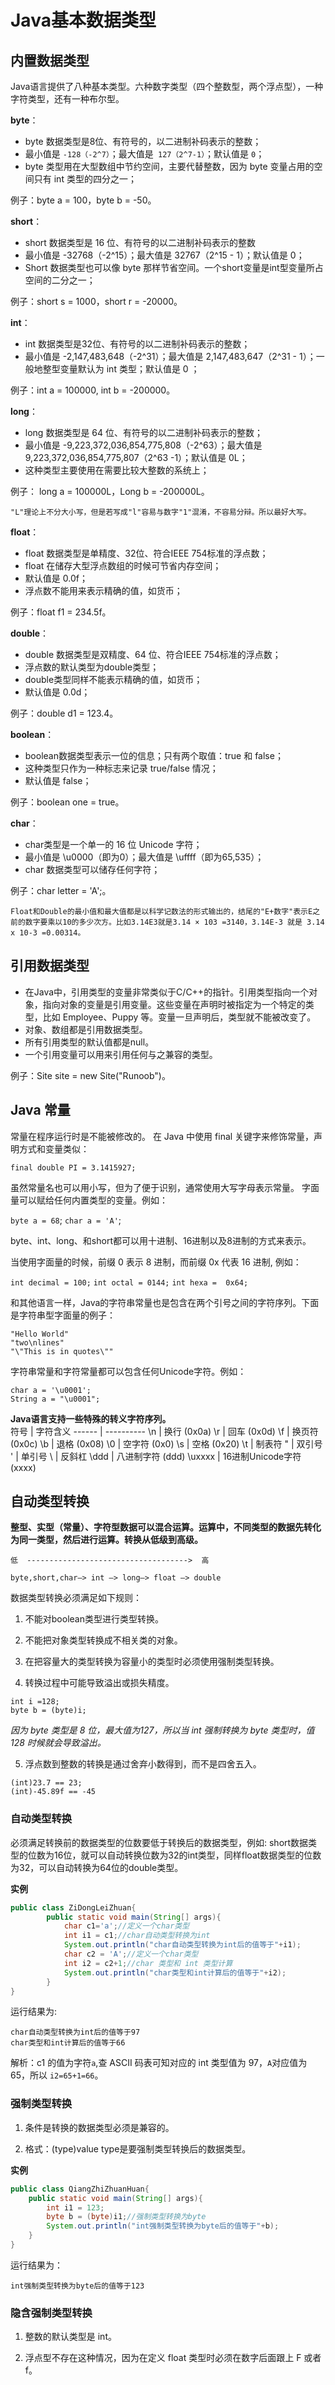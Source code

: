 # Java基本数据类型
## 内置数据类型
Java语言提供了八种基本类型。六种数字类型（四个整数型，两个浮点型），一种字符类型，还有一种布尔型。

**byte**：
* byte 数据类型是8位、有符号的，以二进制补码表示的整数；
* 最小值是 `-128（-2^7）`；最大值是` 127（2^7-1）`；默认值是 `0`；
* byte 类型用在大型数组中节约空间，主要代替整数，因为 byte 变量占用的空间只有 int 类型的四分之一；

例子：byte a = 100，byte b = -50。

**short**：
* short 数据类型是 16 位、有符号的以二进制补码表示的整数
* 最小值是 -32768（-2^15）；最大值是 32767（2^15 - 1）；默认值是 0；
* Short 数据类型也可以像 byte 那样节省空间。一个short变量是int型变量所占空间的二分之一；

例子：short s = 1000，short r = -20000。

**int**：
* int 数据类型是32位、有符号的以二进制补码表示的整数；
* 最小值是 -2,147,483,648（-2^31）；最大值是 2,147,483,647（2^31 - 1）；一般地整型变量默认为 int 类型；默认值是 0 ；

例子：int a = 100000, int b = -200000。

**long**：
* long 数据类型是 64 位、有符号的以二进制补码表示的整数；
* 最小值是 -9,223,372,036,854,775,808（-2^63）；最大值是 9,223,372,036,854,775,807（2^63 -1）；默认值是 0L；
* 这种类型主要使用在需要比较大整数的系统上；

例子： long a = 100000L，Long b = -200000L。

    "L"理论上不分大小写，但是若写成"l"容易与数字"1"混淆，不容易分辩。所以最好大写。

**float**：
* float 数据类型是单精度、32位、符合IEEE 754标准的浮点数；
* float 在储存大型浮点数组的时候可节省内存空间；
* 默认值是 0.0f；
* 浮点数不能用来表示精确的值，如货币；

例子：float f1 = 234.5f。

**double**：
* double 数据类型是双精度、64 位、符合IEEE 754标准的浮点数；
* 浮点数的默认类型为double类型；
* double类型同样不能表示精确的值，如货币；
* 默认值是 0.0d；

例子：double d1 = 123.4。

**boolean**：
* boolean数据类型表示一位的信息；只有两个取值：true 和 false；
* 这种类型只作为一种标志来记录 true/false 情况；
* 默认值是 false；

例子：boolean one = true。

**char**：
* char类型是一个单一的 16 位 Unicode 字符；
* 最小值是 \u0000（即为0）；最大值是 \uffff（即为65,535）；
* char 数据类型可以储存任何字符；

例子：char letter = 'A';。

    Float和Double的最小值和最大值都是以科学记数法的形式输出的，结尾的"E+数字"表示E之前的数字要乘以10的多少次方。比如3.14E3就是3.14 × 103 =3140，3.14E-3 就是 3.14 x 10-3 =0.00314。
## 引用数据类型

* 在Java中，引用类型的变量非常类似于C/C++的指针。引用类型指向一个对象，指向对象的变量是引用变量。这些变量在声明时被指定为一个特定的类型，比如 Employee、Puppy 等。变量一旦声明后，类型就不能被改变了。
* 对象、数组都是引用数据类型。
* 所有引用类型的默认值都是null。
* 一个引用变量可以用来引用任何与之兼容的类型。

例子：Site site = new Site("Runoob")。

## Java 常量
常量在程序运行时是不能被修改的。
在 Java 中使用 final 关键字来修饰常量，声明方式和变量类似：

`final double PI = 3.1415927;`

虽然常量名也可以用小写，但为了便于识别，通常使用大写字母表示常量。
字面量可以赋给任何内置类型的变量。例如：

`byte a = 68`;
`char a = 'A'`;

byte、int、long、和short都可以用十进制、16进制以及8进制的方式来表示。

当使用字面量的时候，前缀 0 表示 8 进制，而前缀 0x 代表 16 进制, 例如：

`int decimal = 100;`
`int octal = 0144;`
`int hexa =  0x64;`

和其他语言一样，Java的字符串常量也是包含在两个引号之间的字符序列。下面是字符串型字面量的例子：

```
"Hello World"
"two\nlines"
"\"This is in quotes\""
```
字符串常量和字符常量都可以包含任何Unicode字符。例如：

```
char a = '\u0001';
String a = "\u0001";
```
**Java语言支持一些特殊的转义字符序列。**  
 符号 | 字符含义
 ------ | ----------
 \n	| 换行 (0x0a)
 \r	| 回车 (0x0d)
 \f	| 换页符(0x0c)
 \b	| 退格 (0x08)
 \0	| 空字符 (0x0)
 \s	| 空格 (0x20)
 \t	| 制表符
 \"	| 双引号
 \'	| 单引号
 \\	| 反斜杠
 \ddd	| 八进制字符 (ddd)
 \uxxxx	| 16进制Unicode字符 (xxxx)

## 自动类型转换
**整型、实型（常量）、字符型数据可以混合运算。运算中，不同类型的数据先转化为同一类型，然后进行运算。转换从低级到高级。**

    低  ------------------------------------>  高

    byte,short,char—> int —> long—> float —> double 
数据类型转换必须满足如下规则：

1. 不能对boolean类型进行类型转换。

2. 不能把对象类型转换成不相关类的对象。

3. 在把容量大的类型转换为容量小的类型时必须使用强制类型转换。

4. 转换过程中可能导致溢出或损失精度。
```
int i =128;   
byte b = (byte)i;
```
*因为 byte 类型是 8 位，最大值为127，所以当 int 强制转换为 byte 类型时，值 128 时候就会导致溢出。*

5. 浮点数到整数的转换是通过舍弃小数得到，而不是四舍五入。
```
(int)23.7 == 23;        
(int)-45.89f == -45
```
### 自动类型转换
必须满足转换前的数据类型的位数要低于转换后的数据类型，例如: short数据类型的位数为16位，就可以自动转换位数为32的int类型，同样float数据类型的位数为32，可以自动转换为64位的double类型。

__实例__
```java
public class ZiDongLeiZhuan{
        public static void main(String[] args){
            char c1='a';//定义一个char类型
            int i1 = c1;//char自动类型转换为int
            System.out.println("char自动类型转换为int后的值等于"+i1);
            char c2 = 'A';//定义一个char类型
            int i2 = c2+1;//char 类型和 int 类型计算
            System.out.println("char类型和int计算后的值等于"+i2);
        }
}
```
运行结果为:
```
char自动类型转换为int后的值等于97
char类型和int计算后的值等于66
```
解析：c1 的值为字符` a `,查 ASCII 码表可知对应的 int 类型值为 97，` A `对应值为 65，所以 `i2=65+1=66`。

### 强制类型转换
1. 条件是转换的数据类型必须是兼容的。

2. 格式：(type)value type是要强制类型转换后的数据类型。

**实例**
```java
public class QiangZhiZhuanHuan{
    public static void main(String[] args){
        int i1 = 123;
        byte b = (byte)i1;//强制类型转换为byte
        System.out.println("int强制类型转换为byte后的值等于"+b);
    }
}
```
运行结果为：
```
int强制类型转换为byte后的值等于123
```

### 隐含强制类型转换
1. 整数的默认类型是 int。

2. 浮点型不存在这种情况，因为在定义 float 类型时必须在数字后面跟上 F 或者 f。
